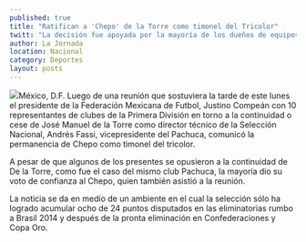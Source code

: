 ```yaml
---
published: true
title: "Ratifican a 'Chepo' de la Torre como timonel del Tricolor"
twitt: "La decisión fue apoyada por la mayoría de los dueños de equipos, aun después de los resultados negativos que ponen en peligro el boleto al Mundial de Brasil."
author: La Jornada
location: Nacional
category: Deportes
layout: posts
---
```


![](http://i.imgur.com/WaiZzV7m.jpg)México, D.F. Luego de una reunión que sostuviera la tarde de este lunes el presidente de la Federación Mexicana de Futbol, Justino Compeán con 10 representantes de clubes de la Primera División en torno a la continuidad o cese de José Manuel de la Torre como director técnico de la Selección Nacional, Andrés Fassi, vicepresidente del Pachuca, comunicó la permanencia de Chepo como timonel del tricolor.

A pesar de que algunos de los presentes se opusieron a la continuidad de De la Torre, como fue el caso del mismo club Pachuca, la mayoría dio su voto de confianza al Chepo, quien también asistió a la reunión.

La noticia se da en medio de un ambiente en el cual la selección sólo ha logrado acumular ocho de 24 puntos disputados en las eliminatorias rumbo a Brasil 2014 y después de la pronta eliminación en Confederaciones y Copa Oro.
